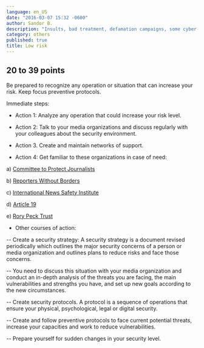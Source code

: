```yaml
---
language: en_US
date: "2016-03-07 15:32 -0600"
author: Sandor B.
description: "Insults, bad treatment, defamation campaigns, some cyber-attacks, are examples of these risks."
category: others
published: true
title: Low risk
---
```





## 20 to 39 points


Be prepared to recognize any operation or situation that can increase your risk. Keep focus preventive protocols.

Immediate steps:

- Action 1: Analyze any operation that could increase your risk level.

- Action 2: Talk to your media organizations and discuss regularly with your colleagues about the security environment.

- Action 3. Create and maintain networks of support.

- Action 4: Get familiar to these organizations in case of need:

a) [Committee to Protect Journalists](https://www.cpj.org/campaigns/assistance/how-to-get-help.php)

b) [Reporters Without Borders](http://en.rsf.org/a-hotline-for-journalists-in-17-04-2007,21749.html)

c) [International News Safety Institute](http://www.newssafety.org/contact/ )

d) [Article 19](http://www.article19.org/pages/en/contact-us.html)

e) [Rory Peck Trust](https://rorypecktrust.org/Contact)

- Other courses of action:

-- Create a security strategy: A security strategy is a document revised periodically which outlines the major security concerns of a person or media organization and outlines plans to reduce risks and face those concerns. 

-- You need to discuss this situation with your media organization and conduct an in-depth analysis of the threats you are facing, the main vulnerabilities and strengths you have, and set up new goals according to the new circumstances.

-- Create security protocols. A protocol is a sequence of operations that ensure your physical, psychological, legal or digital security.

-- Create and follow preventive protocols to face current potential threats, increase your capacities and work to reduce vulnerabilities. 

-- Prepare yourself for sudden changes in your security level.
